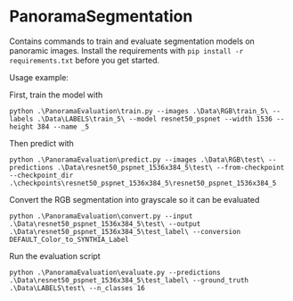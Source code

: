 # PanoramaSegmentation

Contains commands to train and evaluate segmentation models on panoramic images. Install the requirements with `pip install -r requirements.txt` before you get started.

Usage example:

First, train the model with

`python .\PanoramaEvaluation\train.py --images .\Data\RGB\train_5\ --labels .\Data\LABELS\train_5\ --model resnet50_pspnet --width 1536 --height 384 --name _5`

Then predict with

`python .\PanoramaEvaluation\predict.py --images .\Data\RGB\test\ --predictions .\Data\resnet50_pspnet_1536x384_5\test\ --from-checkpoint --checkpoint_dir .\checkpoints\resnet50_pspnet_1536x384_5\resnet50_pspnet_1536x384_5`

Convert the RGB segmentation into grayscale so it can be evaluated

`python .\PanoramaEvaluation\convert.py --input .\Data\resnet50_pspnet_1536x384_5\test\ --output .\Data\resnet50_pspnet_1536x384_5\test_label\ --conversion DEFAULT_Color_to_SYNTHIA_Label`

Run the evaluation script

`python .\PanoramaEvaluation\evaluate.py --predictions .\Data\resnet50_pspnet_1536x384_5\test_label\ --ground_truth .\Data\LABELS\test\ --n_classes 16`